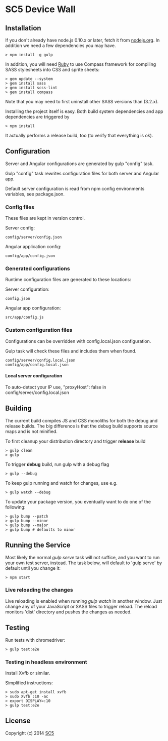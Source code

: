 # SC5 Device Wall

## Installation

If you don't already have node.js 0.10.x or later, fetch it from
[nodejs.org](http://www.nodejs.org/). In addition we need a few dependencies
you may have.

    > npm install -g gulp

In addition, you will need [Ruby](https://www.ruby-lang.org/en/downloads/) to use
Compass framework for compiling SASS stylesheets into CSS and sprite sheets:

    > gem update --system
    > gem install sass
    > gem install scss-lint
    > gem install compass

Note that you may need to first uninstall other SASS versions than (3.2.x).

Installing the project itself is easy. Both build system dependencies and app dependencies are
triggered by

    > npm install

It actually performs a release build, too (to verify that everything is ok).

## Configuration

Server and Angular configurations are generated by gulp "config" task.

Gulp "config" task rewrites configuration files for both server and Angular app.

Default server configuration is read from npm config environments variables, see package.json.

### Config files

These files are kept in version control.

Server config:

    config/server/config.json
Angular application config:

    config/app/config.json

### Generated configurations

Runtime configuration files are generated to these locations:

Server configuration:

    config.json
Angular app configuration:

    src/app/config.js

### Custom configuration files

Configurations can be overridden with config.local.json configuration.

Gulp task will check these files and includes them when found.

    config/server/config.local.json
    config/app/config.local.json

#### Local server configuration

To auto-detect your IP use, "proxyHost": false in 
config/server/config.local.json

## Building

The current build compiles JS and CSS monoliths for both the debug and release builds. The big
difference is that the debug build supports source maps and is not minified.

To first cleanup your distribution directory and trigger **release** build

    > gulp clean
    > gulp

To trigger **debug** build, run gulp with a debug flag

    > gulp --debug

To keep gulp running and watch for changes, use e.g.

    > gulp watch --debug

To update your package version, you eventually want to do one of the following:

    > gulp bump --patch
    > gulp bump --minor
    > gulp bump --major
    > gulp bump # defaults to minor

## Running the Service

Most likely the normal *gulp serve* task will not suffice, and you want to run your own test
server, instead. The task below, will default to 'gulp serve' by default until you change it:

    > npm start

### Live reloading the changes

Live reloading is enabled when running *gulp watch* in another window. Just change any of your
JavaScript or SASS files to trigger reload. The reload monitors 'dist' directory and pushes the
changes as needed.

## Testing

Run tests with chromedriver:

    > gulp test:e2e

### Testing in headless environment

Install Xvfb or similar.

Simplified instructions:

    > sudo apt-get install xvfb
    > sudo Xvfb :10 -ac
    > export DISPLAY=:10
    > gulp test:e2e

## License

Copyright (c) 2014 [SC5](http://sc5.io/)
